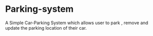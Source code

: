 # Parking-system
A Simple Car-Parking System which allows user to park , remove and update the parking location of their car.
